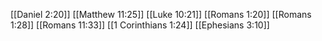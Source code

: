 [[Daniel 2:20]]
[[Matthew 11:25]]
[[Luke 10:21]]
[[Romans 1:20]]
[[Romans 1:28]]
[[Romans 11:33]]
[[1 Corinthians 1:24]]
[[Ephesians 3:10]]

